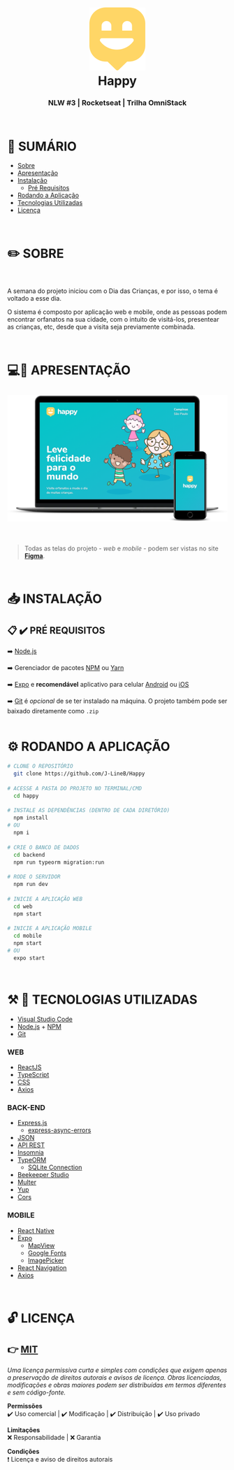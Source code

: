 ﻿<h1 align="center">
  <img alt="Happy" src="./web/src/images/map-marker.svg">
  <br>
  <strong> Happy </strong>
</h1>

<h3 align="center"> NLW #3 | Rocketseat | Trilha OmniStack </h3>

<br>

# 📑 SUMÁRIO
* [Sobre](#Sobre)
* [Apresentação](#Apresentacao)
* [Instalação](#Instalacao)
  * [Pré Requisitos](#Pre-requisitos)
* [Rodando a Aplicação](#Rodando-a-Aplicacao)
* [Tecnologias Utilizadas](#Tecnologias-utilizadas)
* [Licença](#Licenca)

<br>

<a id="Sobre"></a>
# ✏️ SOBRE

<br/>

<p>  A semana do projeto iniciou com o Dia das Crianças, e por isso, o tema é voltado a esse dia.

O sistema é composto por aplicação web e mobile, onde as pessoas podem encontrar orfanatos na sua cidade, com o intuito de visitá-los, presentear as crianças, etc, desde que a visita seja previamente combinada.</p>

<br>

<a id="Apresentacao"></a>
# 💻📱 APRESENTAÇÃO
<h2 align="center">
  <img alt="Preview" src="./preview.png">
</h2>

<br>

> Todas as telas do projeto - _web_ e _mobile_ - podem ser vistas no site **[Figma](https://www.figma.com/files/project/16541979/Happy-%5BRocketseat%5D)**.

<br/>


<a id="Instalacao"></a>
# 📥 INSTALAÇÃO

<a id="Pre-requisitos"></a>
## 📋 ✔️ PRÉ REQUISITOS

➡️ [Node.js](https://nodejs.org/en/) 

➡️ Gerenciador de pacotes [NPM](https://nodejs.org/en/download/package-manager/) ou [Yarn](https://yarnpkg.com/getting-started/install#global-install) 

➡️ [Expo](https://expo.io/learn) e **recomendável** aplicativo para celular [Android](https://play.google.com/store/apps/details?id=host.exp.exponent) ou [iOS](https://apps.apple.com/br/app/expo-client/id982107779)

➡️ [Git](https://git-scm.com) é _opcional_ de se ter instalado na máquina. O projeto também pode ser baixado diretamente como `.zip`
<br><br>

<a id="Rodando-a-aplicacao"></a>
# ⚙️ RODANDO A APLICAÇÃO

```bash
# CLONE O REPOSITÓRIO
  git clone https://github.com/J-LineB/Happy

# ACESSE A PASTA DO PROJETO NO TERMINAL/CMD
  cd happy

# INSTALE AS DEPENDÊNCIAS (DENTRO DE CADA DIRETÓRIO)
  npm install
# OU
  npm i

# CRIE O BANCO DE DADOS
  cd backend
  npm run typeorm migration:run

# RODE O SERVIDOR
  npm run dev

# INICIE A APLICAÇÃO WEB
  cd web
  npm start

# INICIE A APLICAÇÃO MOBILE
  cd mobile
  npm start
# OU
  expo start
```

<br>

<a id="Tecnologias-utilizadas"></a>
# ⚒️ 🌟 TECNOLOGIAS UTILIZADAS

- [Visual Studio Code](https://code.visualstudio.com/)
- [Node.js](https://nodejs.org/en/) + [NPM](https://nodejs.org/en/download/package-manager/)
- [Git](https://git-scm.com)

### WEB
- [ReactJS](https://reactjs.org/)
- [TypeScript](https://www.typescriptlang.org/)
- [CSS](https://www.w3.org/Style/CSS/)
- [Axios](https://www.npmjs.com/package/axios)

### BACK-END
- [Express.js](https://expressjs.com/pt-br/)
  - [express-async-errors](https://www.npmjs.com/package/express-async-errors)
- [JSON](https://www.json.org/json-en.html)
- [API REST](https://restfulapi.net/)
- [Insomnia](https://insomnia.rest/)
- [TypeORM](https://typeorm.io/)
  - [SQLite Connection](https://typeorm.io/#/connection-options/sqlite-connection-options)
- [Beekeeper Studio](https://www.beekeeperstudio.io/)
- [Multer](https://www.npmjs.com/package/multer)
- [Yup](https://www.npmjs.com/package/yup)
- [Cors](https://www.npmjs.com/package/cors)

### MOBILE
- [React Native](https://reactnative.dev/)
- [Expo](https://expo.io/learn)
  - [MapView](https://docs.expo.io/versions/latest/sdk/map-view/)
  - [Google Fonts](https://github.com/expo/google-fonts)
  - [ImagePicker](https://docs.expo.io/versions/latest/sdk/imagepicker/)
- [React Navigation](https://reactnavigation.org/docs/getting-started)
- [Axios](https://www.npmjs.com/package/axios)

<br>

<a id="Licenca"></a>
# 🔓 LICENÇA
## 👉 [MIT](./LICENSE.md)
_Uma licença permissiva curta e simples com condições que exigem apenas a preservação de direitos autorais e avisos de licença. Obras licenciadas, modificações e obras maiores podem ser distribuídas em termos diferentes e sem código-fonte._

**Permissões** <br>
 ✔️ Uso comercial | ✔️ Modificação | ✔️ Distribuição | ✔️ Uso privado

**Limitações** <br>
 ❌ Responsabilidade | ❌ Garantia

**Condições** <br>
 ❗ Licença e aviso de direitos autorais